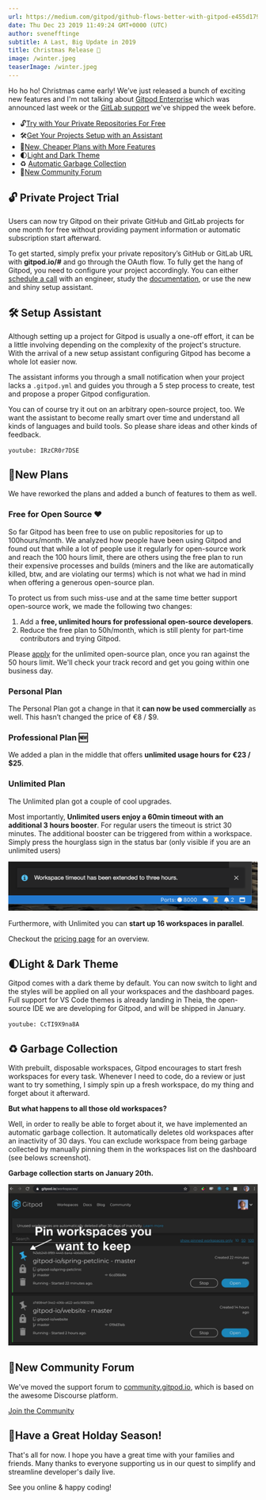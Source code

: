 ```yaml
---
url: https://medium.com/gitpod/github-flows-better-with-gitpod-e455d17990f9
date: Thu Dec 23 2019 11:49:24 GMT+0000 (UTC)
author: svenefftinge
subtitle: A Last, Big Update in 2019
title: Christmas Release 🎄
image: /winter.jpeg
teaserImage: /winter.jpeg
---
```


Ho ho ho! Christmas came early!
We’ve just released a bunch of exciting new features and I'm not talking about [Gitpod Enterprise](/enterprise/) which was announced last week or the [GitLab support](/blog/gitlab-support/) we've shipped the week before.

 - 🔓[Try with Your Private Repositories For Free](#private-project-trial)
 - 🛠[Get Your Projects Setup with an Assistant](#setup-assistant)
 - 🤗[New, Cheaper Plans with More Features](#new-plans)
 - 🌓[Light and Dark Theme](#light-theme)
 - ♻ [Automatic Garbage Collection](#garbage-collection)
 - 💬[New Community Forum](#new-community-home)

## 🔓 Private Project Trial
Users can now try Gitpod on their private GitHub and GitLab projects for one month for free without providing payment information or automatic subscription start afterward. 

To get started, simply prefix your private repository’s GitHub or GitLab URL with __gitpod.io/#__ and go through the OAuth flow. To fully get the hang of Gitpod, you need to configure your project accordingly. You can either [schedule a call](https://calendly.com/gitpod/onboarding) with an engineer, study the [documentation](/docs/40_configuration/), or use the new and shiny setup assistant.

## 🛠 Setup Assistant
Although setting up a project for Gitpod is usually a one-off effort, it can be a little involving depending on the complexity of the project's structure. With the arrival of a new setup assistant configuring Gitpod has become a whole lot easier now.

The assistant informs you through a small notification when your project lacks a `.gitpod.yml` and guides you through a 5 step process to create, test and propose a proper Gitpod configuration.

You can of course try it out on an arbitrary open-source project, too. We want the assistant to become really smart over time and understand all kinds of languages and build tools. So please share ideas and other kinds of feedback.

`youtube: IRzCR0r7DSE`

## 🤗New Plans
We have reworked the plans and added a bunch of features to them as well. 

### Free for Open Source ❤️
So far Gitpod has been free to use on public repositories for up to 100hours/month. We analyzed how people have been using Gitpod and found out that while a lot of people use it regularly for open-source work and reach the 100 hours limit, there are others using the free plan to run their expensive processes and builds (miners and the like are automatically killed, btw, and are violating our terms) which is not what we had in mind when offering a generous open-source plan.

To protect us from such miss-use and at the same time better support open-source work, we made the following two changes:

1) Add a __free, unlimited hours for professional open-source developers__.
2) Reduce the free plan to 50h/month, which is still plenty for part-time contributors and trying Gitpod.

Please [apply](/contact/) for the unlimited open-source plan, once you ran against the 50 hours limit. We'll check your track record and get you going within one business day.

### Personal Plan
The Personal Plan got a change in that it __can now be used commercially__ as well. This hasn’t changed the price of €8 / $9.

### Professional Plan 🆕

We added a plan in the middle that offers __unlimited usage hours for €23 / $25__.

### Unlimited Plan

The Unlimited plan got a couple of cool upgrades. 

Most importantly, __Unlimited users enjoy a 60min timeout with an additional 3 hours booster__. For regular users the timeout is strict 30 minutes. The additional booster can be triggered from within a workspace. Simply press the hourglass sign in the status bar (only visible if you are an unlimited users)

![Timeout Booster](./update-december-2019/timeout-boost.png)

Furthermore, with Unlimited you can __start up 16 workspaces in parallel__.

Checkout the [pricing page](/pricing/) for an overview.

## 🌓Light & Dark Theme

Gitpod comes with a dark theme by default. You can now switch to light and the styles will be applied on all your workspaces and the dashboard pages. Full support for VS Code themes is already landing in Theia, the open-source IDE we are developing for Gitpod, and will be shipped in January.

`youtube: CcTI9X9na8A`

## ♻ Garbage Collection

With prebuilt, disposable workspaces, Gitpod encourages to start fresh workspaces for every task. Whenever I need to code, do a review or just want to try something, I simply spin up a fresh workspace, do my thing and forget about it afterward.

__But what happens to all those old workspaces?__

Well, in order to really be able to forget about it, we have implemented an automatic garbage collection. It automatically deletes old workspaces after an inactivity of 30 days. You can exclude workspace from being garbage collected by manually pinning them in the workspaces list on the dashboard (see belows screenshot).

__Garbage collection starts on January 20th.__

![Pin Workspaces](./update-december-2019/pin-gc.jpg)

## 💬New Community Forum

We've moved the support forum to [community.gitpod.io](https://community.gitpod.io/), which is based on the awesome Discourse platform.

[Join the Community](https://community.gitpod.io/)

## 🥂Have a Great Holday Season!

That's all for now. I hope you have a great time with your families and friends. Many thanks to everyone supporting us in our quest to simplify and streamline developer's daily live. 

See you online & happy coding!
